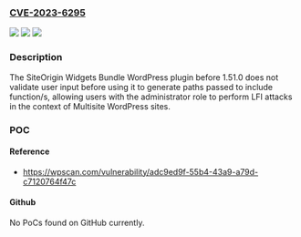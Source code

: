 ### [CVE-2023-6295](https://cve.mitre.org/cgi-bin/cvename.cgi?name=CVE-2023-6295)
![](https://img.shields.io/static/v1?label=Product&message=SiteOrigin%20Widgets%20Bundle&color=blue)
![](https://img.shields.io/static/v1?label=Version&message=0%3C%201.51.0%20&color=brighgreen)
![](https://img.shields.io/static/v1?label=Vulnerability&message=CWE-22%20Improper%20Limitation%20of%20a%20Pathname%20to%20a%20Restricted%20Directory%20('Path%20Traversal')&color=brighgreen)

### Description

The SiteOrigin Widgets Bundle WordPress plugin before 1.51.0 does not validate user input before using it to generate paths passed to include function/s, allowing users with the administrator role to perform LFI attacks in the context of Multisite WordPress sites.

### POC

#### Reference
- https://wpscan.com/vulnerability/adc9ed9f-55b4-43a9-a79d-c7120764f47c

#### Github
No PoCs found on GitHub currently.

